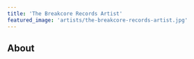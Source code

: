 ```yaml
---
title: 'The Breakcore Records Artist'
featured_image: 'artists/the-breakcore-records-artist.jpg'
---
```


## About


